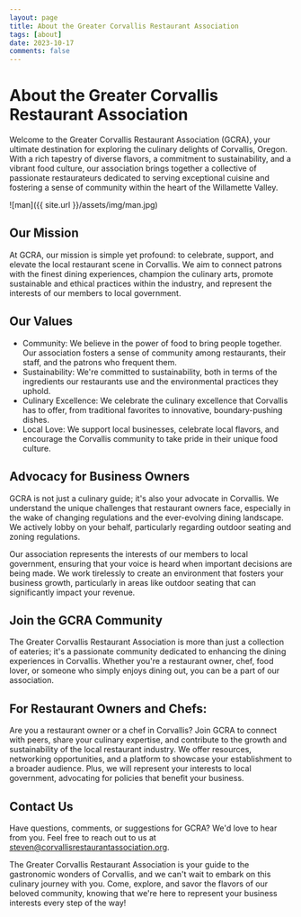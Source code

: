 ```yaml
---
layout: page
title: About the Greater Corvallis Restaurant Association
tags: [about]
date: 2023-10-17
comments: false
---
```


# About the Greater Corvallis Restaurant Association

Welcome to the Greater Corvallis Restaurant Association (GCRA), your ultimate destination for exploring the culinary delights of Corvallis, Oregon. With a rich tapestry of diverse flavors, a commitment to sustainability, and a vibrant food culture, our association brings together a collective of passionate restaurateurs dedicated to serving exceptional cuisine and fostering a sense of community within the heart of the Willamette Valley.

![man]({{ site.url }}/assets/img/man.jpg)

## Our Mission

At GCRA, our mission is simple yet profound: to celebrate, support, and elevate the local restaurant scene in Corvallis. We aim to connect patrons with the finest dining experiences, champion the culinary arts, promote sustainable and ethical practices within the industry, and represent the interests of our members to local government.

## Our Values

- Community: We believe in the power of food to bring people together. Our association fosters a sense of community among restaurants, their staff, and the patrons who frequent them.
- Sustainability: We're committed to sustainability, both in terms of the ingredients our restaurants use and the environmental practices they uphold.
- Culinary Excellence: We celebrate the culinary excellence that Corvallis has to offer, from traditional favorites to innovative, boundary-pushing dishes.
- Local Love: We support local businesses, celebrate local flavors, and encourage the Corvallis community to take pride in their unique food culture.

## Advocacy for Business Owners

GCRA is not just a culinary guide; it's also your advocate in Corvallis. We understand the unique challenges that restaurant owners face, especially in the wake of changing regulations and the ever-evolving dining landscape. We actively lobby on your behalf, particularly regarding outdoor seating and zoning regulations.

Our association represents the interests of our members to local government, ensuring that your voice is heard when important decisions are being made. We work tirelessly to create an environment that fosters your business growth, particularly in areas like outdoor seating that can significantly impact your revenue.

## Join the GCRA Community

The Greater Corvallis Restaurant Association is more than just a collection of eateries; it's a passionate community dedicated to enhancing the dining experiences in Corvallis. Whether you're a restaurant owner, chef, food lover, or someone who simply enjoys dining out, you can be a part of our association.

## For Restaurant Owners and Chefs:

Are you a restaurant owner or a chef in Corvallis? Join GCRA to connect with peers, share your culinary expertise, and contribute to the growth and sustainability of the local restaurant industry. We offer resources, networking opportunities, and a platform to showcase your establishment to a broader audience. Plus, we will represent your interests to local government, advocating for policies that benefit your business.


## Contact Us

Have questions, comments, or suggestions for GCRA? We'd love to hear from you. Feel free to reach out to us at steven@corvallisrestaurantassociation.org.

The Greater Corvallis Restaurant Association is your guide to the gastronomic wonders of Corvallis, and we can't wait to embark on this culinary journey with you. Come, explore, and savor the flavors of our beloved community, knowing that we're here to represent your business interests every step of the way!
